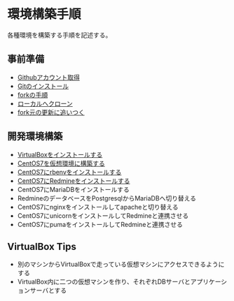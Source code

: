 # 環境構築手順

各種環境を構築する手順を記述する。

## 事前準備

* [Githubアカウント取得](github/create_account.md)
* [Gitのインストール](github/localgit.md)
* [forkの手順](github/fork.md)
* [ローカルへクローン](github/cloneintolocal.md)
* [fork元の更新に追いつく](github/setupstream.md)

## 開発環境構築

* [VirtualBoxをインストールする](steps/virtualbox_install.md)
* [CentOS7を仮想環境に構築する](steps/cenos7.md)
* [CentOS7にrbenvをインストールする](steps/rbenv.md)
* [CentOS7にRedmineをインストールする](steps/redmine.md)
* CentOS7にMariaDBをインストールする
* RedmineのデータベースをPostgresqlからMariaDBへ切り替える
* CentOS7にnginxをインストールしてapacheと切り替える
* CentOS7にunicornをインストールしてRedmineと連携させる
* CentOS7にpumaをインストールしてRedmineと連携させる

## VirtualBox Tips

* 別のマシンからVirtualBoxで走っている仮想マシンにアクセスできるようにする
* VirtualBox内に二つの仮想マシンを作り、それぞれDBサーバとアプリケーションサーバとする
